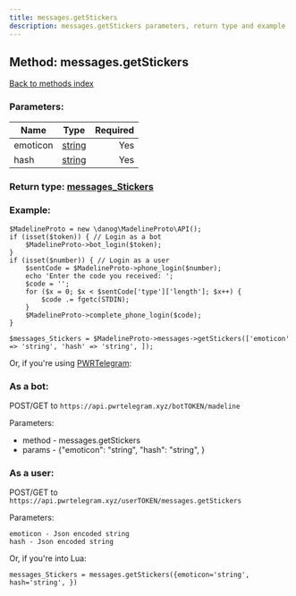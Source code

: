 ```yaml
---
title: messages.getStickers
description: messages.getStickers parameters, return type and example
---
```

## Method: messages.getStickers  
[Back to methods index](index.md)


### Parameters:

| Name     |    Type       | Required |
|----------|:-------------:|---------:|
|emoticon|[string](../types/string.md) | Yes|
|hash|[string](../types/string.md) | Yes|


### Return type: [messages\_Stickers](../types/messages_Stickers.md)

### Example:


```
$MadelineProto = new \danog\MadelineProto\API();
if (isset($token)) { // Login as a bot
    $MadelineProto->bot_login($token);
}
if (isset($number)) { // Login as a user
    $sentCode = $MadelineProto->phone_login($number);
    echo 'Enter the code you received: ';
    $code = '';
    for ($x = 0; $x < $sentCode['type']['length']; $x++) {
        $code .= fgetc(STDIN);
    }
    $MadelineProto->complete_phone_login($code);
}

$messages_Stickers = $MadelineProto->messages->getStickers(['emoticon' => 'string', 'hash' => 'string', ]);
```

Or, if you're using [PWRTelegram](https://pwrtelegram.xyz):

### As a bot:

POST/GET to `https://api.pwrtelegram.xyz/botTOKEN/madeline`

Parameters:

* method - messages.getStickers
* params - {"emoticon": "string", "hash": "string", }



### As a user:

POST/GET to `https://api.pwrtelegram.xyz/userTOKEN/messages.getStickers`

Parameters:

```
emoticon - Json encoded string
hash - Json encoded string

```

Or, if you're into Lua:

```
messages_Stickers = messages.getStickers({emoticon='string', hash='string', })
```

